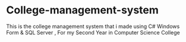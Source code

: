 # College-management-system
This is the college management system that i made using C# Windows Form &amp; SQL Server , For my Second Year in Computer Science College
